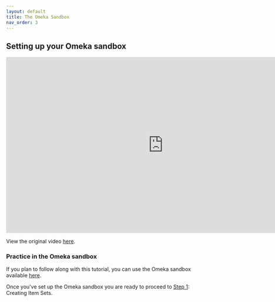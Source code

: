 ```yaml
---
layout: default
title: The Omeka Sandbox
nav_order: 3
---
```




## Setting up your Omeka sandbox

<iframe height="480" width="853" allowfullscreen frameborder=0 src="https://echo360.ca/media/17ed11e1-f95d-4718-80a3-8d97035165cf/public?autoplay=false&automute=false"></iframe>

View the original video [here](https://echo360.ca/media/a4e1355c-d930-4c6c-a97d-32fd3b133d4c/public).


### Practice in the Omeka sandbox

If you plan to follow along with this tutorial, you can use the Omeka sandbox available [here](https://omeka.org/s/download/#sandbox).

Once you've set up the Omeka sandbox you are ready to proceed to [Step 1](step1): Creating Item Sets.



